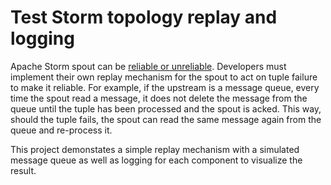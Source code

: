 # Test Storm topology replay and logging

Apache Storm spout can be [reliable or unreliable](http://storm.apache.org/releases/current/Concepts.html). 
Developers must implement their own replay mechanism for the spout to act on tuple failure to make it reliable.
For example, if the upstream is a message queue, every time the spout read a message, it does not delete the message 
from the queue until the tuple has been processed and the spout is acked. This way, should the tuple fails, 
the spout can read the same message again from the queue and re-process it.

This project demonstates a simple replay mechanism with a simulated message queue as well as 
logging for each component to visualize the result.
